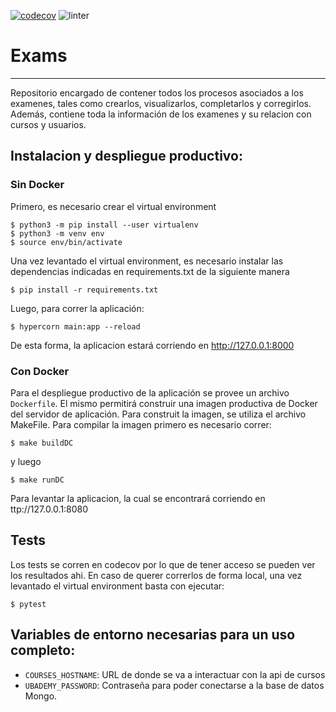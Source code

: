 [![codecov](https://codecov.io/gh/Taller-de-programacion-2-Grupo-14/ubademy-exams/branch/master/graph/badge.svg?token=OX6SAEP6S3)](https://codecov.io/gh/Taller-de-programacion-2-Grupo-14/ubademy-exams)
![linter](https://github.com/Taller-de-programacion-2-Grupo-14/ubademy-exams/actions/workflows/linters.yml/badge.svg)
# Exams
---
Repositorio encargado de contener todos los procesos asociados a los examenes, tales como crearlos, visualizarlos, completarlos y corregirlos.  
Además, contiene toda la información de los examenes y su relacion con cursos y usuarios.
## Instalacion y despliegue productivo:
### Sin Docker
Primero, es necesario crear el virtual environment
```console
$ python3 -m pip install --user virtualenv
$ python3 -m venv env
$ source env/bin/activate
```
Una vez levantado el virtual environment, es necesario instalar las dependencias indicadas en requirements.txt de la siguiente manera
```console
$ pip install -r requirements.txt
```
Luego, para correr la aplicación:
```console
$ hypercorn main:app --reload
```
De esta forma, la aplicacion estará corriendo en http://127.0.0.1:8000
### Con Docker
Para el despliegue productivo de la aplicación se provee un archivo `Dockerfile`. El mismo permitirá construir una imagen productiva de Docker del servidor de aplicación. Para construit la imagen, se utiliza el archivo MakeFile. Para compilar la imagen primero es necesario correr:
```console
$ make buildDC
```
y luego
```console
$ make runDC
```
Para levantar la aplicacion, la cual se encontrará corriendo en ttp://127.0.0.1:8080
## Tests
Los tests se corren en codecov por lo que de tener acceso se pueden ver los resultados ahi. En caso de querer correrlos de forma local, una vez levantado el virtual environment basta con ejecutar:
```console
$ pytest
```
## Variables de entorno necesarias para un uso completo:
- `COURSES_HOSTNAME`: URL de donde se va a interactuar con la api de cursos
- `UBADEMY_PASSWORD`: Contraseña para poder conectarse a la base de datos Mongo.
